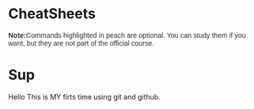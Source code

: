 # CheatSheets

<p style="font-family: Arial, sans-serif; font-size: 14px; color: #333;">
  <strong>Note:</strong>Commands highlighted in peach are optional. You can study them if you want, but they are not part of the official course.
</p>
<h1>Sup</h1>Hello This is MY firts time using git and github.
